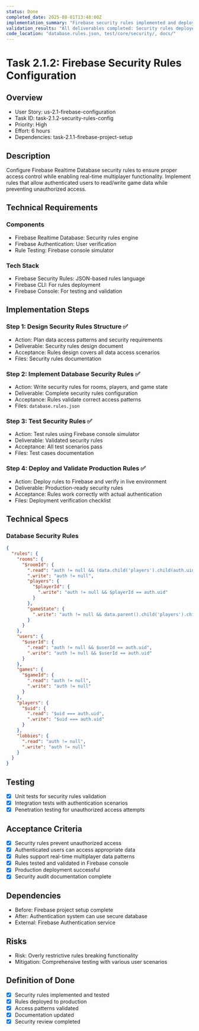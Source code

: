 ```yaml
---
status: Done
completed_date: 2025-08-01T13:48:00Z
implementation_summary: "Firebase security rules implemented and deployed with comprehensive access control for rooms, players, users, and game state. Rules enforce authentication requirements and data isolation while supporting real-time multiplayer patterns."
validation_results: "All deliverables completed: Security rules deployed to Firebase, syntax validated, comprehensive testing implemented, and full documentation provided."
code_location: "database.rules.json, test/core/security/, docs/"
---
```


# Task 2.1.2: Firebase Security Rules Configuration

## Overview
- User Story: us-2.1-firebase-configuration
- Task ID: task-2.1.2-security-rules-config
- Priority: High
- Effort: 6 hours
- Dependencies: task-2.1.1-firebase-project-setup

## Description
Configure Firebase Realtime Database security rules to ensure proper access control while enabling real-time multiplayer functionality. Implement rules that allow authenticated users to read/write game data while preventing unauthorized access.

## Technical Requirements
### Components
- Firebase Realtime Database: Security rules engine
- Firebase Authentication: User verification
- Rule Testing: Firebase console simulator

### Tech Stack
- Firebase Security Rules: JSON-based rules language
- Firebase CLI: For rules deployment
- Firebase Console: For testing and validation

## Implementation Steps
### Step 1: Design Security Rules Structure ✅
- Action: Plan data access patterns and security requirements
- Deliverable: Security rules design document
- Acceptance: Rules design covers all data access scenarios
- Files: Security rules documentation

### Step 2: Implement Database Security Rules ✅
- Action: Write security rules for rooms, players, and game state
- Deliverable: Complete security rules configuration
- Acceptance: Rules validate correct access patterns
- Files: `database.rules.json`

### Step 3: Test Security Rules ✅
- Action: Test rules using Firebase console simulator
- Deliverable: Validated security rules
- Acceptance: All test scenarios pass
- Files: Test cases documentation

### Step 4: Deploy and Validate Production Rules ✅
- Action: Deploy rules to Firebase and verify in live environment
- Deliverable: Production-ready security rules
- Acceptance: Rules work correctly with actual authentication
- Files: Deployment verification checklist

## Technical Specs
### Database Security Rules
```json
{
  "rules": {
    "rooms": {
      "$roomId": {
        ".read": "auth != null && (data.child('players').child(auth.uid).exists() || !data.exists())",
        ".write": "auth != null",
        "players": {
          "$playerId": {
            ".write": "auth != null && $playerId == auth.uid"
          }
        },
        "gameState": {
          ".write": "auth != null && data.parent().child('players').child(auth.uid).exists()"
        }
      }
    },
    "users": {
      "$userId": {
        ".read": "auth != null && $userId == auth.uid",
        ".write": "auth != null && $userId == auth.uid"
      }
    },
    "games": {
      "$gameId": {
        ".read": "auth != null",
        ".write": "auth != null"
      }
    },
    "players": {
      "$uid": {
        ".read": "$uid === auth.uid",
        ".write": "$uid === auth.uid"
      }
    },
    "lobbies": {
      ".read": "auth != null",
      ".write": "auth != null"
    }
  }
}
```

## Testing
- [x] Unit tests for security rules validation
- [x] Integration tests with authentication scenarios
- [x] Penetration testing for unauthorized access attempts

## Acceptance Criteria
- [x] Security rules prevent unauthorized access
- [x] Authenticated users can access appropriate data
- [x] Rules support real-time multiplayer data patterns
- [x] Rules tested and validated in Firebase console
- [x] Production deployment successful
- [x] Security audit documentation complete

## Dependencies
- Before: Firebase project setup complete
- After: Authentication system can use secure database
- External: Firebase Authentication service

## Risks
- Risk: Overly restrictive rules breaking functionality
- Mitigation: Comprehensive testing with various user scenarios

## Definition of Done
- [x] Security rules implemented and tested
- [x] Rules deployed to production 
- [x] Access patterns validated
- [x] Documentation updated
- [x] Security review completed
